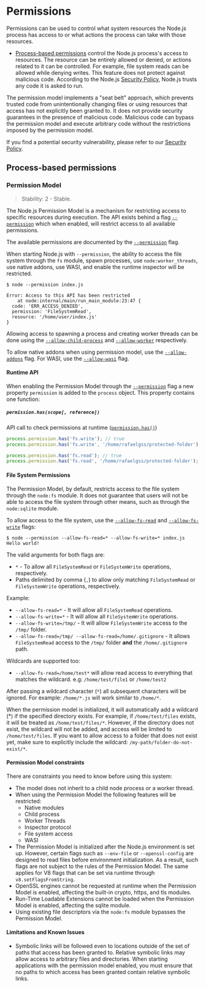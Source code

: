 # Permissions

Permissions can be used to control what system resources the
Node.js process has access to or what actions the process can take
with those resources.

* [Process-based permissions](#process-based-permissions) control the Node.js
  process's access to resources.
  The resource can be entirely allowed or denied, or actions related to it can
  be controlled. For example, file system reads can be allowed while denying
  writes.
  This feature does not protect against malicious code. According to the Node.js
  [Security Policy][], Node.js trusts any code it is asked to run.

The permission model implements a "seat belt" approach, which prevents trusted
code from unintentionally changing files or using resources that access has
not explicitly been granted to. It does not provide security guarantees in the
presence of malicious code. Malicious code can bypass the permission model and
execute arbitrary code without the restrictions imposed by the permission
model.

If you find a potential security vulnerability, please refer to our
[Security Policy][].

## Process-based permissions

### Permission Model

<!-- type=misc -->

> Stability: 2 - Stable.

<!-- name=permission-model -->

The Node.js Permission Model is a mechanism for restricting access to specific
resources during execution.
The API exists behind a flag [`--permission`][] which when enabled,
will restrict access to all available permissions.

The available permissions are documented by the [`--permission`][]
flag.

When starting Node.js with `--permission`,
the ability to access the file system through the `fs` module, spawn processes,
use `node:worker_threads`, use native addons, use WASI, and enable the runtime inspector
will be restricted.

```console
$ node --permission index.js

Error: Access to this API has been restricted
    at node:internal/main/run_main_module:23:47 {
  code: 'ERR_ACCESS_DENIED',
  permission: 'FileSystemRead',
  resource: '/home/user/index.js'
}
```

Allowing access to spawning a process and creating worker threads can be done
using the [`--allow-child-process`][] and [`--allow-worker`][] respectively.

To allow native addons when using permission model, use the [`--allow-addons`][]
flag. For WASI, use the [`--allow-wasi`][] flag.

#### Runtime API

When enabling the Permission Model through the [`--permission`][]
flag a new property `permission` is added to the `process` object.
This property contains one function:

##### `permission.has(scope[, reference])`

API call to check permissions at runtime ([`permission.has()`][])

```js
process.permission.has('fs.write'); // true
process.permission.has('fs.write', '/home/rafaelgss/protected-folder'); // true

process.permission.has('fs.read'); // true
process.permission.has('fs.read', '/home/rafaelgss/protected-folder'); // false
```

#### File System Permissions

The Permission Model, by default, restricts access to the file system through the `node:fs` module.
It does not guarantee that users will not be able to access the file system through other means,
such as through the `node:sqlite` module.

To allow access to the file system, use the [`--allow-fs-read`][] and
[`--allow-fs-write`][] flags:

```console
$ node --permission --allow-fs-read=* --allow-fs-write=* index.js
Hello world!
```

The valid arguments for both flags are:

* `*` - To allow all `FileSystemRead` or `FileSystemWrite` operations,
  respectively.
* Paths delimited by comma (`,`) to allow only matching `FileSystemRead` or
  `FileSystemWrite` operations, respectively.

Example:

* `--allow-fs-read=*` - It will allow all `FileSystemRead` operations.
* `--allow-fs-write=*` - It will allow all `FileSystemWrite` operations.
* `--allow-fs-write=/tmp/` - It will allow `FileSystemWrite` access to the `/tmp/`
  folder.
* `--allow-fs-read=/tmp/ --allow-fs-read=/home/.gitignore` - It allows `FileSystemRead` access
  to the `/tmp/` folder **and** the `/home/.gitignore` path.

Wildcards are supported too:

* `--allow-fs-read=/home/test*` will allow read access to everything
  that matches the wildcard. e.g: `/home/test/file1` or `/home/test2`

After passing a wildcard character (`*`) all subsequent characters will
be ignored. For example: `/home/*.js` will work similar to `/home/*`.

When the permission model is initialized, it will automatically add a wildcard
(\*) if the specified directory exists. For example, if `/home/test/files`
exists, it will be treated as `/home/test/files/*`. However, if the directory
does not exist, the wildcard will not be added, and access will be limited to
`/home/test/files`. If you want to allow access to a folder that does not exist
yet, make sure to explicitly include the wildcard:
`/my-path/folder-do-not-exist/*`.

#### Permission Model constraints

There are constraints you need to know before using this system:

* The model does not inherit to a child node process or a worker thread.
* When using the Permission Model the following features will be restricted:
  * Native modules
  * Child process
  * Worker Threads
  * Inspector protocol
  * File system access
  * WASI
* The Permission Model is initialized after the Node.js environment is set up.
  However, certain flags such as `--env-file` or `--openssl-config` are designed
  to read files before environment initialization. As a result, such flags are
  not subject to the rules of the Permission Model. The same applies for V8
  flags that can be set via runtime through `v8.setFlagsFromString`.
* OpenSSL engines cannot be requested at runtime when the Permission
  Model is enabled, affecting the built-in crypto, https, and tls modules.
* Run-Time Loadable Extensions cannot be loaded when the Permission Model is
  enabled, affecting the sqlite module.
* Using existing file descriptors via the `node:fs` module bypasses the
  Permission Model.

#### Limitations and Known Issues

* Symbolic links will be followed even to locations outside of the set of paths
  that access has been granted to. Relative symbolic links may allow access to
  arbitrary files and directories. When starting applications with the
  permission model enabled, you must ensure that no paths to which access has
  been granted contain relative symbolic links.

[Security Policy]: https://github.com/nodejs/node/blob/main/SECURITY.md
[`--allow-addons`]: cli.md#--allow-addons
[`--allow-child-process`]: cli.md#--allow-child-process
[`--allow-fs-read`]: cli.md#--allow-fs-read
[`--allow-fs-write`]: cli.md#--allow-fs-write
[`--allow-wasi`]: cli.md#--allow-wasi
[`--allow-worker`]: cli.md#--allow-worker
[`--permission`]: cli.md#--permission
[`permission.has()`]: process.md#processpermissionhasscope-reference
